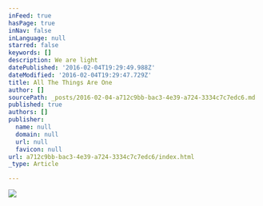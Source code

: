 ```yaml
---
inFeed: true
hasPage: true
inNav: false
inLanguage: null
starred: false
keywords: []
description: We are light
datePublished: '2016-02-04T19:29:49.988Z'
dateModified: '2016-02-04T19:29:47.729Z'
title: All The Things Are One
author: []
sourcePath: _posts/2016-02-04-a712c9bb-bac3-4e39-a724-3334c7c7edc6.md
published: true
authors: []
publisher:
  name: null
  domain: null
  url: null
  favicon: null
url: a712c9bb-bac3-4e39-a724-3334c7c7edc6/index.html
_type: Article

---
```

![](https://the-grid-user-content.s3-us-west-2.amazonaws.com/3ac521b4-c3d0-44dc-ae59-71bd6654361c.jpg)